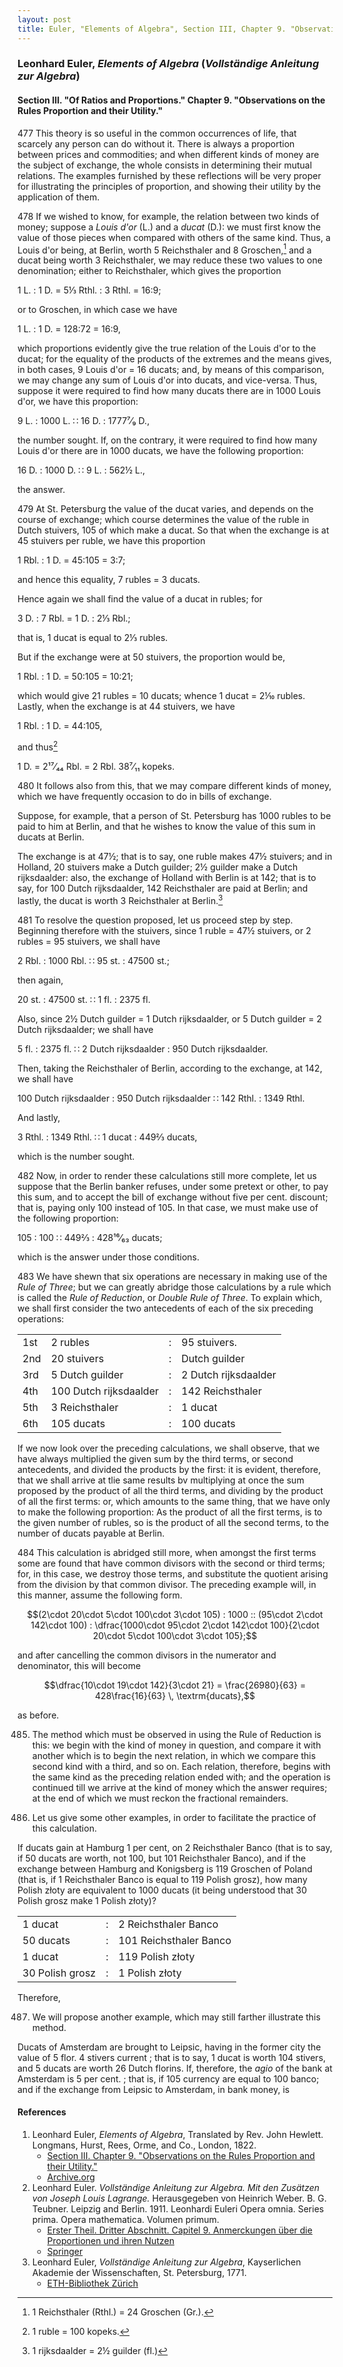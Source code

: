 ```yaml
---
layout: post
title: Euler, "Elements of Algebra", Section III, Chapter 9. "Observations on the Rules Proportion and their Utility."
---
```


### Leonhard Euler, *Elements of Algebra* (*Vollständige Anleitung zur Algebra*)

#### Section III. "Of Ratios and Proportions." Chapter 9. "Observations on the Rules Proportion and their Utility."

<span class="art">477</span> This theory is so useful in the common occurrences
of life, that scarcely any person can do without it. There
is always a proportion between prices and commodities; and
when different kinds of money are the subject of exchange,
the whole consists in determining their mutual relations.
The examples furnished by these reflections will be very
proper for illustrating the principles of proportion, and
showing their utility by the application of them.

<span class="art">478</span> If we wished to know, for example, the relation
between two kinds of money; suppose a *Louis d'or* (L.) and
a *ducat* (D.): we must first know the value of those pieces when
compared with others of the same kind. Thus, a Louis d'or being,
at Berlin, worth 5 Reichsthaler and 8 Groschen,[^1] and
a ducat being worth 3 Reichsthaler, we may reduce these two
values to one denomination; either to Reichsthaler, which
gives the proportion

[^1]: 1 Reichsthaler (Rthl.) = 24 Groschen (Gr.).

1 L. : 1 D. = 5⅓ Rthl. : 3 Rthl. = 16:9;

or to Groschen, in which case we have

1 L. : 1 D. = 128:72 = 16:9,

which proportions evidently give the true relation of
the Louis d'or to the ducat; for the equality of the products
of the extremes and the means gives, in both cases,
9 Louis d'or = 16 ducats;
and, by means of this comparison, we may
change any sum of Louis d'or into ducats, and vice-versa.
Thus, suppose it were required to find how many ducats
there are in 1000 Louis d'or, we have this proportion:

9 L. : 1000 L. ∷ 16 D. : 1777⁷⁄₉ D.,

the number sought. If, on the contrary, it were required to find how many
Louis d'or there are in 1000 ducats, we have the following
proportion:

16 D. : 1000 D. ∷ 9 L. : 562½ L.,

the answer.

<span class="art">479</span> At St. Petersburg the value of the ducat varies, and
depends on the course of exchange; which course determines
the value of the ruble in Dutch stuivers, 105 of
which make a ducat. So that when the exchange is at 45
stuivers per ruble, we have this proportion

1 Rbl. : 1 D. = 45:105 = 3:7;

and hence this equality, 7 rubles = 3 ducats.

Hence again we shall find the value of a ducat in rubles;
for

3 D. : 7 Rbl. = 1 D. : 2⅓ Rbl.;

that is, 1 ducat is equal to 2⅓ rubles.

But if the exchange were at 50 stuivers, the proportion
would be,

1 Rbl. : 1 D. = 50:105 = 10:21;

which would give 21 rubles = 10 ducats; whence
1 ducat = 2⅒ rubles. Lastly, when the exchange is at 44 stuivers,
we have

1 Rbl. : 1 D. = 44:105,

and thus[^2]

[^2]: 1 ruble = 100 kopeks.

1 D. = 2¹⁷⁄₄₄ Rbl. = 2 Rbl. 38⁷⁄₁₁ kopeks.

<span class="art">480</span> It follows also from this, that we may compare different kinds of money,
which we have frequently occasion to do in bills of exchange.

Suppose, for example, that a person of St. Petersburg has
1000 rubles to be paid to him at Berlin, and that he wishes
to know the value of this sum in ducats at Berlin.

The exchange is at 47½; that is to say, one ruble makes
47½ stuivers; and in Holland, 20 stuivers make a Dutch guilder; 2½
guilder
make a Dutch rijksdaalder: also, the exchange of
Holland with Berlin is at 142; that is to say, for 100 Dutch
rijksdaalder, 142 Reichsthaler are paid at Berlin; and lastly, the ducat
is worth 3 Reichsthaler at Berlin.[^3]

[^3]: 1 rijksdaalder = 2½ guilder (fl.)

<span class="art">481</span> To resolve the question proposed, let us proceed
step by step. Beginning therefore with the stuivers, since
1 ruble = 47½ stuivers, or 2 rubles = 95 stuivers, we shall
have

2 Rbl. : 1000 Rbl. ∷ 95 st. : 47500 st.;

then again,

20 st. : 47500 st. ∷ 1 fl. : 2375 fl.

Also, since 2½ Dutch guilder = 1 Dutch rijksdaalder, or 5 Dutch guilder = 2 Dutch rijksdaalder;
we shall have

5 fl. : 2375 fl. ∷ 2 Dutch rijksdaalder : 950 Dutch rijksdaalder.

Then, taking the Reichsthaler of Berlin, according to the exchange, at 142, we shall have

100 Dutch rijksdaalder : 950 Dutch rijksdaalder ∷ 142 Rthl. : 1349 Rthl.

And lastly,

3 Rthl. : 1349 Rthl. ∷ 1 ducat : 449⅔ ducats,

which is the number sought.

<span class="art">482</span> Now, in order to render these calculations still more
complete, let us suppose that the Berlin banker refuses,
under some pretext or other, to pay this sum, and to accept
the bill of exchange without five per cent. discount; that is,
paying only 100 instead of 105. In that case, we must
make use of the following proportion:

105 : 100 ∷ 449⅔ : 428¹⁶⁄₆₃ ducats;

which is the answer under those conditions.

<span class="art">483</span> We have shewn that six operations are necessary in
making use of the *Rule of Three*; but we can greatly
abridge those calculations by a rule which is called the *Rule
of Reduction*, or *Double Rule of Three*. To explain which,
we shall first consider the two antecedents of each of the six
preceding operations:

<table>
<tbody>
  <tr>
    <td>1st</td>
    <td>2 rubles</td>
    <td>:</td>
    <td>95 stuivers.</td>
  </tr>
  <tr>
    <td>2nd</td>
    <td>20 stuivers</td>
    <td>:</td>
    <td>Dutch guilder</td>
  </tr>
  <tr>
    <td>3rd</td>
    <td>5 Dutch guilder</td>
    <td>:</td>
    <td>2 Dutch rijksdaalder</td>
  </tr>
  <tr>
    <td>4th</td>
    <td>100 Dutch rijksdaalder</td>
    <td>:</td>
    <td>142 Reichsthaler</td>
  </tr>
  <tr>
    <td>5th</td>
    <td>3 Reichsthaler</td>
    <td>:</td>
    <td>1 ducat</td>
  </tr>
  <tr>
    <td>6th</td>
    <td>105 ducats</td>
    <td>:</td>
    <td>100 ducats</td>
  </tr>
</tbody>
</table>

If we now look over the preceding calculations, we shall
observe, that we have always multiplied the given sum by
the third terms, or second antecedents, and divided the
products by the first: it is evident, therefore, that we shall
arrive at tlie same results bv multiplying at once the sum
proposed by the product of all the third terms, and dividing
by the product of all the first terms: or, which amounts to
the same thing, that we have only to make the following
proportion: As the product of all the first terms, is to the
given number of rubles, so is the product of all the second
terms, to the number of ducats payable at Berlin.

<span class="art">484</span> This calculation is abridged still more, when
amongst the first terms some are found that have common
divisors with the second or third terms; for, in this case, we
destroy those terms, and substitute the quotient arising from
the division by that common divisor. The preceding example will,
in this manner, assume the following form.

$$(2\cdot 20\cdot 5\cdot 100\cdot 3\cdot 105) : 1000 :: (95\cdot 2\cdot 142\cdot 100) : \dfrac{1000\cdot 95\cdot 2\cdot 142\cdot 100}{2\cdot 20\cdot 5\cdot 100\cdot 3\cdot 105};$$

and after cancelling the common divisors in the numerator and denominator, this will become

$$\dfrac{10\cdot 19\cdot 142}{3\cdot 21} = \frac{26980}{63} = 428\frac{16}{63} \, \textrm{ducats},$$

as before.

485. The method which must be observed in using the
Rule of Reduction is this: we begin with the kind of money
in question, and compare it with another which is to begin
the next relation, in which we compare this second kind
with a third, and so on. Each relation, therefore, begins
with the same kind as the preceding relation ended with;
and the operation is continued till we arrive at the kind of
money which the answer requires; at the end of which we
must reckon the fractional remainders.

486. Let us give some other examples, in order to facilitate
the practice of this calculation.

If ducats gain at Hamburg 1 per cent, on 2 Reichsthaler Banco
(that is to say, if 50 ducats are worth, not 100, but
101 Reichsthaler Banco), and if the exchange between Hamburg
and Konigsberg is 119 Groschen of Poland (that is, if 1
Reichsthaler Banco is equal to 119 Polish grosz), how many
Polish złoty are equivalent to
1000 ducats (it being understood that 30 Polish grosz make 1 Polish złoty)?

<table>
<tbody>
  <tr>
    <td>1 ducat</td>
    <td>:</td>
    <td>2 Reichsthaler Banco</td>
  </tr>
  <tr>
    <td>50 ducats</td>
    <td>:</td>
    <td>101 Reichsthaler Banco</td>
  </tr>
  <tr>
    <td>1 ducat</td>
    <td>:</td>
    <td>119 Polish złoty</td>
  </tr>
  <tr>
    <td>30 Polish grosz</td>
    <td>:</td>
    <td>1 Polish złoty</td>
  </tr>
</tbody>
</table>

Therefore,





487. We will propose another example, which may still
farther illustrate this method.

Ducats of Amsterdam are brought to Leipsic, having in
the former city the value of 5 flor. 4 stivers current ; that is
to say, 1 ducat is worth 104 stivers, and 5 ducats are worth
26 Dutch florins. If, therefore, the *agio* of the bank at
Amsterdam is 5 per cent. ; that is, if 105 currency are equal
to 100 banco; and if the exchange from Leipsic to Amsterdam, in bank money, is


[^5]: [Wiktionary: agio](https://en.wiktionary.org/wiki/agio): "The premium or percentage on a better sort of money when it is given in exchange for an inferior sort."



#### References

1. Leonhard Euler, *Elements of Algebra*, Translated by Rev. John Hewlett. Longmans, Hurst, Rees, Orme, and Co., London, 1822.
    - [Section III. Chapter 9. "Observations on the Rules Proportion and their Utility."](/assets/euler/en/III-9.pdf)
    - [Archive.org](https://archive.org/details/elementsofalgebr00euleuoft/)
2. Leonhard Euler. *Vollständige Anleitung zur Algebra. Mit den Zusätzen von Joseph Louis Lagrange.* Herausgegeben von Heinrich Weber. B. G. Teubner. Leipzig and Berlin. 1911. Leonhardi Euleri Opera omnia. Series prima. Opera mathematica. Volumen primum.
    - [Erster Theil. Dritter Abschnitt. Capitel 9. Anmerckungen über die Proportionen und ihren Nutzen](/assets/euler/de/I-III-9.pdf)
    - [Springer](https://link.springer.com/book/9783764314002)
3. Leonhard Euler, *Vollständige Anleitung zur Algebra*, Kayserlichen Akademie der Wissenschaften, St. Petersburg, 1771.
    - [ETH-Bibliothek Zürich](https://doi.org/10.3931/e-rara-9093)